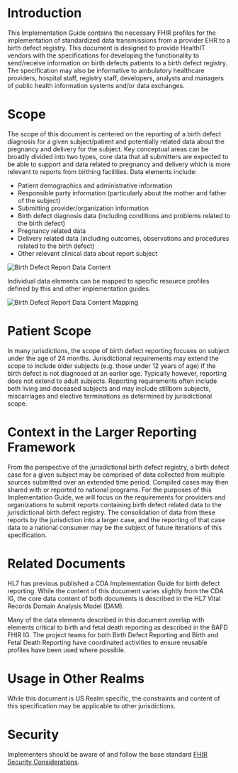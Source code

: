 # Introduction
This Implementation Guide contains the necessary FHIR profiles for the implementation of standardized data transmissions from a provider EHR to a birth defect registry. This document is designed to provide HealthIT vendors with the specifications for developing the functionality to send/receive information on birth defects patients to a birth defect registry. The specification may also be informative to ambulatory healthcare providers, hospital staff, registry staff, developers, analysts and managers of public health information systems and/or data exchanges. 

# Scope
The scope of this document is centered on the reporting of a birth defect diagnosis for a given subject/patient and potentially related data about the pregnancy and delivery for the subject. Key conceptual areas can be broadly divided into two types, core data that all submitters are expected to be able to support and data related to pregnancy and delivery which is more relevant to reports from birthing facilities. Data elements include:
* Patient demographics and administrative information
* Responsible party information (particularly about the mother and father of the subject)
* Submitting provider/organization information
* Birth defect diagnosis data (including conditions and problems related to the birth defect)
* Pregnancy related data
* Delivery related data (including outcomes, observations and procedures related to the birth defect)
* Other relevant clinical data about report subject

![Birth Defect Report Data Content](BDRcorecontent.png)

Individual data elements can be mapped to specific resource profiles defined by this and other implementation guides.

![Birth Defect Report Data Content Mapping](profilemappings.png)

# Patient Scope
In many jurisdictions, the scope of birth defect reporting focuses on subject under the age of 24 months. Jurisdictional requirements may extend the scope to include older subjects (e.g. those under 12 years of age) if the birth defect is not diagnosed at an earlier age. Typically however, reporting  does not extend to adult subjects. Reporting requirements often include both living and deceased subjects and may include stillborn subjects, miscarriages and elective terminations as determined by jurisdictional scope.

# Context in the Larger Reporting Framework
From the perspective of the jurisdictional birth defect registry, a birth defect case for a given subject may be comprised of data collected from multiple sources submitted over an extended time period. Compiled cases may then shared with or reported to national programs. For the purposes of this Implementation Guide, we will focus on the requirements for providers and organizations to submit reports containing birth defect related data to the jurisdictional birth defect registry. The consolidation of data from these reports by the jurisdiction into a larger case, and the reporting of that case data to a national consumer may be the subject of future iterations of this specification. 

# Related Documents
HL7 has previous published a CDA Implementation Guide for birth defect reporting. While the content of this document varies slightly from the CDA IG, the core data content of both documents is described in the HL7 Vital Records Domain Analysis Model (DAM).

Many of the data elements described in this document overlap with elements critical to birth and fetal death reporting as described in the BAFD FHIR IG. The project teams for both Birth Defect Reporting and Birth and Fetal Death Reporting have coordinated activities to ensure reusable profiles have been used where possible. 

# Usage in Other Realms
While this document is US Realm specific, the constraints and content of this specification may be applicable to other jurisdictions.

# Security
Implementers should be aware of and follow the base standard [FHIR Security Considerations](http://hl7.org/fhir/R4/security.html).